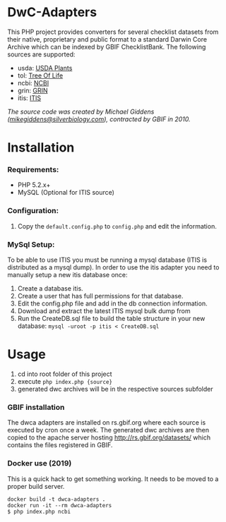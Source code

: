 # DwC-Adapters
This PHP project provides converters for several checklist datasets from their native, proprietary and public format to a standard Darwin Core Archive
which can be indexed by GBIF ChecklistBank. The following sources are supported:

 - usda: [USDA Plants](https://www.gbif.org/dataset/705922f7-5ba5-49ab-a75d-722e3090e690)
 - tol: [Tree Of Life](https://www.gbif.org/dataset/41efd0ac-0c70-48af-9e38-b19c66d6f3e2)
 - ncbi: [NCBI](https://www.gbif.org/dataset/fab88965-e69d-4491-a04d-e3198b626e52)
 - grin: [GRIN](https://www.gbif.org/dataset/66dd0960-2d7d-46ee-a491-87b9adcfe7b1)
 - itis: [ITIS](https://www.gbif.org/dataset/9ca92552-f23a-41a8-a140-01abaa31c931)

*The source code was created by Michael Giddens (mikegiddens@silverbiology.com), contracted by GBIF in 2010.*


# Installation

### Requirements:
- PHP 5.2.x+
- MySQL (Optional for ITIS source)

### Configuration:
1) Copy the ```default.config.php``` to ```config.php``` and edit the information.

### MySql Setup:
To be able to use ITIS you must be running a mysql database (ITIS is distributed as a mysql dump).
In order to use the itis adapter you need to manually setup a new itis database once:

1. Create a database itis.
2. Create a user that has full permissions for that database.
3. Edit the config.php file and add in the db connection information.
4. Download and extract the latest ITIS mysql bulk dump from
5. Run the CreateDB.sql file to build the table structure in your new database:
   ```mysql -uroot -p itis < CreateDB.sql```


# Usage

1. cd into root folder of this project
2. execute ```php index.php {source}```
3. generated dwc archives will be in the respective sources subfolder


### GBIF installation
The dwca adapters are installed on rs.gbif.org where each source is executed by cron once a week.
The generated dwc archives are then copied to the apache server hosting http://rs.gbif.org/datasets/ which contains the files registered in GBIF.

### Docker use (2019)

This is a quick hack to get something working.  It needs to be moved to a proper build server.

```
docker build -t dwca-adapters .
docker run -it --rm dwca-adapters
$ php index.php ncbi
```
